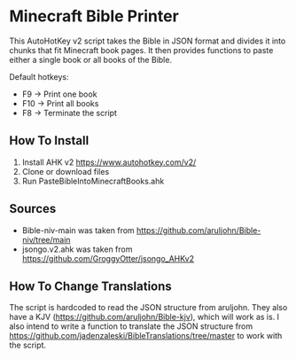 # Minecraft Bible Printer
This AutoHotKey v2 script takes the Bible in JSON format and divides it into chunks that fit Minecraft book pages. It then provides functions to paste either a single book or all books of the Bible.

Default hotkeys:
- F9 -> Print one book
- F10 -> Print all books
- F8 -> Terminate the script

## How To Install
1. Install AHK v2 https://www.autohotkey.com/v2/
2. Clone or download files
3. Run PasteBibleIntoMinecraftBooks.ahk

## Sources
- Bible-niv-main was taken from https://github.com/aruljohn/Bible-niv/tree/main
- jsongo.v2.ahk was taken from https://github.com/GroggyOtter/jsongo_AHKv2

## How To Change Translations
The script is hardcoded to read the JSON structure from aruljohn. They also have a KJV (https://github.com/aruljohn/Bible-kjv), which will work as is. I also intend to write a function to translate the JSON structure from https://github.com/jadenzaleski/BibleTranslations/tree/master to work with the script.
